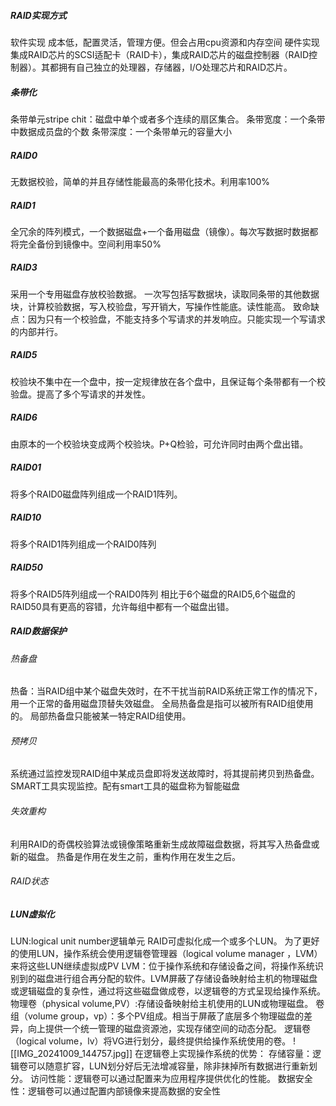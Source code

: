 ##### RAID实现方式
软件实现
成本低，配置灵活，管理方便。但会占用cpu资源和内存空间
硬件实现
集成RAID芯片的SCSI适配卡（RAID卡），集成RAID芯片的磁盘控制器（RAID控制器）。其都拥有自己独立的处理器，存储器，I/O处理芯片和RAID芯片。

##### 条带化
条带单元stripe chit：磁盘中单个或者多个连续的扇区集合。
条带宽度：一个条带中数据成员盘的个数
条带深度：一个条带单元的容量大小

##### RAID0
无数据校验，简单的并且存储性能最高的条带化技术。利用率100%
##### RAID1
全冗余的阵列模式，一个数据磁盘+一个备用磁盘（镜像）。每次写数据时数据都将完全备份到镜像中。空间利用率50%
##### RAID3
采用一个专用磁盘存放校验数据。
一次写包括写数据块，读取同条带的其他数据块，计算校验数据，写入校验盘，写开销大，写操作性能底。读性能高。
致命缺点：因为只有一个校验盘，不能支持多个写请求的并发响应。只能实现一个写请求的内部并行。
##### RAID5
校验块不集中在一个盘中，按一定规律放在各个盘中，且保证每个条带都有一个校验盘。提高了多个写请求的并发性。
##### RAID6
由原本的一个校验块变成两个校验块。P+Q检验，可允许同时由两个盘出错。
##### RAID01
将多个RAID0磁盘阵列组成一个RAID1阵列。
##### RAID10
将多个RAID1阵列组成一个RAID0阵列
##### RAID50
将多个RAID5阵列组成一个RAID0阵列
相比于6个磁盘的RAID5,6个磁盘的RAID50具有更高的容错，允许每组中都有一个磁盘出错。

##### RAID数据保护
###### 热备盘
热备：当RAID组中某个磁盘失效时，在不干扰当前RAID系统正常工作的情况下，用一个正常的备用磁盘顶替失效磁盘。
全局热备盘是指可以被所有RAID组使用的。
局部热备盘只能被某一特定RAID组使用。
###### 预拷贝
系统通过监控发现RAID组中某成员盘即将发送故障时，将其提前拷贝到热备盘。
SMART工具实现监控。配有smart工具的磁盘称为智能磁盘
###### 失效重构
利用RAID的奇偶校验算法或镜像策略重新生成故障磁盘数据，将其写入热备盘或新的磁盘。
热备是作用在发生之前，重构作用在发生之后。
###### RAID状态

##### LUN虚拟化
LUN:logical unit number逻辑单元
RAID可虚拟化成一个或多个LUN。
为了更好的使用LUN，操作系统会使用逻辑卷管理器（logical volume manager ，LVM）来将这些LUN继续虚拟成PV
LVM：位于操作系统和存储设备之间，将操作系统识别到的磁盘进行组合再分配的软件。LVM屏蔽了存储设备映射给主机的物理磁盘或逻辑磁盘的复杂性，通过将这些磁盘做成卷，以逻辑卷的方式呈现给操作系统。
物理卷（physical volume,PV）:存储设备映射给主机使用的LUN或物理磁盘。
卷组（volume group，vp）：多个PV组成。相当于屏蔽了底层多个物理磁盘的差异，向上提供一个统一管理的磁盘资源池，实现存储空间的动态分配。
逻辑卷（logical volume，lv）将VG进行划分，最终提供给操作系统使用的卷。
![[IMG_20241009_144757.jpg]]
在逻辑卷上实现操作系统的优势：
存储容量：逻辑卷可以随意扩容，LUN划分好后无法增减容量，除非抹掉所有数据进行重新划分。
访问性能：逻辑卷可以通过配置来为应用程序提供优化的性能。
数据安全性：逻辑卷可以通过配置内部镜像来提高数据的安全性